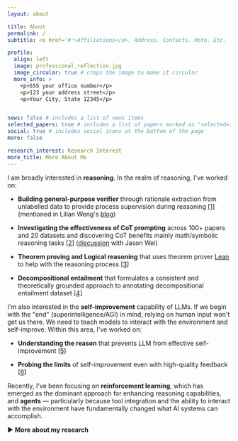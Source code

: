 ```yaml
---
layout: about

title: About
permalink: /
subtitle: <a href='#'>Affiliations</a>. Address. Contacts. Moto. Etc.

profile:
  align: left
  image: professional_reflection.jpg
  image_circular: true # crops the image to make it circular
  more_info: >
    <p>555 your office number</p>
    <p>123 your address street</p>
    <p>Your City, State 12345</p>


news: false # includes a list of news items
selected_papers: true # includes a list of papers marked as "selected={true}"
social: true # includes social icons at the bottom of the page
more: false

research_interest: Research Interest
more_title: More About Me
---
```


I am broadly interested in **reasoning**. In the realm of reasoning, I've worked on:

<ul><li><strong>Building general-purpose verifier</strong> through rationale extraction from unlabelled data to provide process supervision during reasoning <a href="/publications/#supervision">[1]</a> (mentioned in Lilian Weng's <a href="https://bit.ly/44ChA3B">blog</a>)</li></ul>
<ul><li><strong>Investigating the effectiveness of CoT prompting</strong> across 100+ papers and 20 datasets and discovering CoT benefits mainly math/symbolic reasoning tasks <a href="/publications/#cot">[2]</a> (<a href="https://bit.ly/4lLMnSy">discussion</a> with Jason Wei)</li></ul>
<ul><li><strong>Theorem proving and Logical reasoning</strong> that uses theorem prover <a href="https://lean-lang.org/">Lean</a> to help with the reasoning process <a href="/publications/#lean">[3]</a></li></ul>
<ul><li><strong>Decompositional entailment</strong> that formulates a consistent and theoretically grounded approach to annotating decompositional entailment dataset <a href="/publications/#decompos">[4]</a></li></ul>


I'm also interested in the **self-improvement** capability of LLMs. If we begin with the "end" (superintelligence/AGI) in mind, relying on human input won't get us there. We need to teach models to interact with the environment and self-improve. Within this area, I've worked on:

<ul><li><strong>Understanding the reason</strong> that prevents LLM from effective self-improvement <a href="/publications/#self-[in]correct">[5]</a></li></ul>
<ul><li><strong>Probing the limits</strong> of self-improvement even with high-quality feedback <a href="/publications/#friction">[6]</a></li></ul>


Recently, I've been focusing on **reinforcement learning**, which has emerged as the dominant approach for enhancing reasoning capabilities, and **agents** — particularly because tool integration and the ability to interact with the environment have fundamentally changed what AI systems can accomplish.


<div class="collapsible-section">
  <div class="collapsible-header" onclick="toggleSection('research-philosophy-details')">
    <span class="toggle-icon" id="research-philosophy-details-icon">▶</span>
    <strong>More about my research</strong>
  </div>
  <div class="collapsible-content" id="research-philosophy-details" style="display: none;">
    <p>I believe reasoning and self-improvement are <strong>deeply interconnected</strong> and can synergistically enhance each other. Strong reasoning capabilities are essential for effective self-improvement, as models need to logically analyze and discriminate between good and bad generations to provide meaningful feedback. Conversely, self-improvement mechanisms are crucial for advancing reasoning capabilities, as complex logical problems often require multiple attempts and refinements to reach the correct solution. This bidirectional relationship suggests that advancing either area could create positive feedback loops that benefit both capabilities.</p>
    
    <p>I'm also interested in pursuing research in <strong>multi-modal systems</strong>, which builds upon my previous experience in speech processing and my current expertise in LLMs. The convergence of different modalities presents exciting opportunities for building stronger AI systems.</p>
  </div>
</div>

